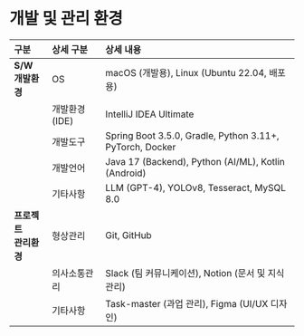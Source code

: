 # 개발 및 관리 환경

| 구분 | 상세 구분 | 상세 내용 |
| :--- | :--- | :--- |
| **S/W<br/>개발환경** | OS | macOS (개발용), Linux (Ubuntu 22.04, 배포용) |
| | 개발환경(IDE) | IntelliJ IDEA Ultimate |
| | 개발도구 | Spring Boot 3.5.0, Gradle, Python 3.11+, PyTorch, Docker |
| | 개발언어 | Java 17 (Backend), Python (AI/ML), Kotlin (Android) |
| | 기타사항 | LLM (GPT-4), YOLOv8, Tesseract, MySQL 8.0 |
| **프로젝트<br/>관리환경** | 형상관리 | Git, GitHub |
| | 의사소통관리 | Slack (팀 커뮤니케이션), Notion (문서 및 지식 관리) |
| | 기타사항 | Task-master (과업 관리), Figma (UI/UX 디자인) | 